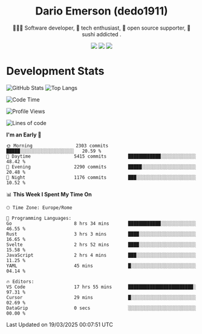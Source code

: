 <div align="center">
  
# Dario Emerson (dedo1911)
👨🏼‍💻 Software developer, 🔧 tech enthusiast, 🙌 open source supporter, 🍣 sushi addicted .

[![](https://img.shields.io/badge/-Linkedin-informational?style=for-the-badge&logo=linkedin&logoColor=white&color=2867B2)](http://linkedin.com/in/dedo1911)
[![](https://img.shields.io/badge/-Telegram-informational?style=for-the-badge&logo=telegram&logoColor=white&color=0088cc)](https://t.me/dedo1911)
[![](https://img.shields.io/badge/-Facebook-informational?style=for-the-badge&logo=facebook&logoColor=white&color=3b5998)](https://fb.com/dedo1911)

</div>

# Development Stats

![GitHub Stats](https://github-readme-stats.vercel.app/api?username=dedo1911&hide=&count_private=true&title_color=84cc16&text_color=ffffff&icon_color=84cc16&bg_color=1c1917&hide_border=true&border_radius=0&show_icons=true)
![Top Langs](https://github-readme-stats.vercel.app/api/top-langs/?username=dedo1911&theme=chartreuse-dark&layout=compact)

<!--START_SECTION:waka-->
![Code Time](http://img.shields.io/badge/Code%20Time-1%2C593%20hrs%2031%20mins-blue)

![Profile Views](http://img.shields.io/badge/Profile%20Views-3-blue)

![Lines of code](https://img.shields.io/badge/From%20Hello%20World%20I%27ve%20Written-3.5%20million%20lines%20of%20code-blue)

**I'm an Early 🐤** 

```text
🌞 Morning                2303 commits        █████░░░░░░░░░░░░░░░░░░░░   20.59 % 
🌆 Daytime                5415 commits        ████████████░░░░░░░░░░░░░   48.42 % 
🌃 Evening                2290 commits        █████░░░░░░░░░░░░░░░░░░░░   20.48 % 
🌙 Night                  1176 commits        ███░░░░░░░░░░░░░░░░░░░░░░   10.52 % 
```


📊 **This Week I Spent My Time On** 

```text
🕑︎ Time Zone: Europe/Rome

💬 Programming Languages: 
Go                       8 hrs 34 mins       ████████████░░░░░░░░░░░░░   46.55 % 
Rust                     3 hrs 3 mins        ████░░░░░░░░░░░░░░░░░░░░░   16.65 % 
Svelte                   2 hrs 52 mins       ████░░░░░░░░░░░░░░░░░░░░░   15.58 % 
JavaScript               2 hrs 4 mins        ███░░░░░░░░░░░░░░░░░░░░░░   11.25 % 
YAML                     45 mins             █░░░░░░░░░░░░░░░░░░░░░░░░   04.14 % 

🔥 Editors: 
VS Code                  17 hrs 55 mins      ████████████████████████░   97.31 % 
Cursor                   29 mins             █░░░░░░░░░░░░░░░░░░░░░░░░   02.69 % 
DataGrip                 0 secs              ░░░░░░░░░░░░░░░░░░░░░░░░░   00.00 % 
```


 Last Updated on 19/03/2025 00:07:51 UTC
<!--END_SECTION:waka-->

<!--
**dedo1911/dedo1911** is a ✨ _special_ ✨ repository because its `README.md` (this file) appears on your GitHub profile.

Here are some ideas to get you started:

- 🔭 I’m currently working on ...
- 🌱 I’m currently learning ...
- 👯 I’m looking to collaborate on ...
- 🤔 I’m looking for help with ...
- 💬 Ask me about ...
- 📫 How to reach me: ...
- 😄 Pronouns: ...
- ⚡ Fun fact: ...
-->
